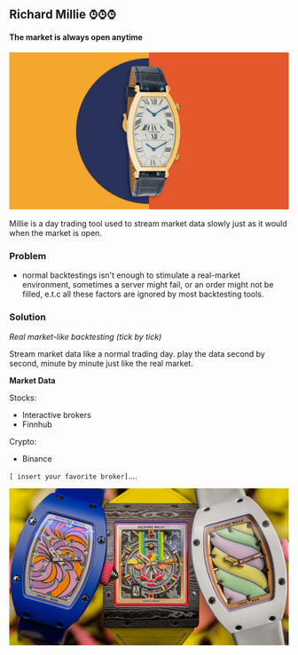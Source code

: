 ## Richard Millie ⌚︎⌚︎⌚︎
#### The market is always open anytime

![](docs/night-day.jpg)

Millie is a day trading tool used to stream market data slowly just as it would when the market is open.

### Problem
- normal backtestings isn't enough to stimulate a real-market environment, sometimes a server might fail, or an order might not be filled, e.t.c all these factors are ignored by most backtesting tools.

### Solution
*Real market-like backtesting (tick by tick)*

Stream market data like a normal trading day. play the data second by second, minute by minute just like the real market.
 

**Market Data**

Stocks: 
  - Interactive brokers 
  - Finnhub

Crypto: 
  - Binance

 `[ insert your favorite broker]`....

![](docs/rm-bonbon.jpg)